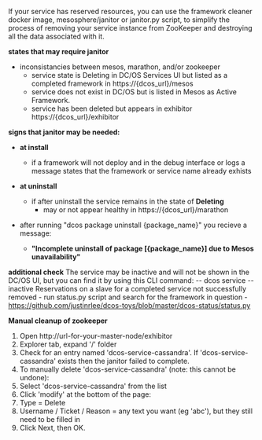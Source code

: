 If your service has reserved resources, you can use the framework cleaner docker image, mesosphere/janitor or janitor.py script, to simplify the process of removing your service instance from ZooKeeper and destroying all the data associated with it.

**states that may require janitor**
  - inconsistancies between mesos, marathon, and/or zookeeper
     - service state is Deleting in DC/OS Services UI but listed as a completed framework in https://{dcos_url}/mesos
     - service does not exist in DC/OS but is listed in Mesos as Active Framework.
     - service has been deleted but appears in exhibitor https://{dcos_url}/exhibitor
     
**signs that janitor may be needed:**

* **at install**
   - if a framework will not deploy and in the debug interface or logs a message states that the framework or service name already exhists 

* **at uninstall**
   - if after uninstall the service remains in the state of **Deleting**
      - may or not appear healthy in https://{dcos_url}/marathon 

* after running "dcos package uninstall {package_name}" you recieve a message:
  - **"Incomplete uninstall of package [{package_name}] due to Mesos unavailability"**


**additional check**
The service may be inactive and will not be shown in the DC/OS UI, but you can find it by using this CLI command:
   -- dcos service --inactive
Reservations on a slave for a completed service not successfully removed
    - run status.py script and search for the framework in question
       -https://github.com/justinrlee/dcos-toys/blob/master/dcos-status/status.py
         

**Manual cleanup of zookeeper**
1. Open http://url-for-your-master-node/exhibitor
2. Explorer tab, expand '/' folder
3. Check for an entry named 'dcos-service-cassandra'. If 'dcos-service-cassandra' exists then the janitor failed to complete.
4. To manually delete 'dcos-service-cassandra' (note: this cannot be undone):
5. Select 'dcos-service-cassandra' from the list
6. Click 'modify' at the bottom of the page:
7. Type = Delete
8. Username / Ticket / Reason = any text you want (eg 'abc'), but they still need to be filled in
9. Click Next, then OK.
